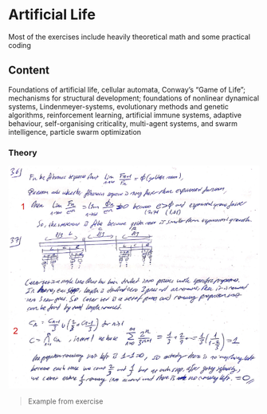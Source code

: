 # Artificial Life


Most of the exercises include heavily theoretical math and some practical coding


## Content

Foundations of artificial life, cellular automata, Conway’s “Game of Life”; mechanisms for structural development; foundations of nonlinear dynamical systems, Lindenmeyer-systems, evolutionary methods and genetic algorithms, reinforcement
learning, artificial immune systems, adaptive behaviour, self-organising criticality, multi-agent systems, and swarm intelligence, particle swarm optimization


### Theory

![](https://github.com/cuneyterem8/uni_bonn_background/blob/master/artificial_life/image.png?raw=true)

> Example from exercise
